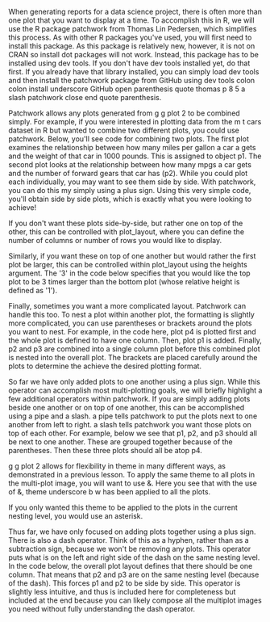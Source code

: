 When generating reports for a data science project, there is often more than one plot that you want to display at a time. To accomplish this in R, we will use the R package patchwork from Thomas Lin Pedersen, which simplifies this process. As with other R packages you've used, you will first need to install this package. As this package is relatively new, however, it is not on CRAN so install dot packages will not work. Instead, this package has to be installed using dev tools. If you don't have dev tools installed yet, do that first. If you already have that library installed, you can simply load dev tools and then install the patchwork package from GitHub using dev tools colon colon install underscore GitHub open parenthesis quote thomas p 8 5 a slash patchwork close end quote parenthesis.

Patchwork allows any plots generated from g g plot 2 to be combined simply. For example, if you were interested in plotting data from the m t cars dataset in R but wanted to combine two different plots, you could use patchwork. Below, you'll see code for combining two plots. The first plot examines the relationship between how many miles per gallon a car a gets and the weight of that car in 1000 pounds. This is assigned to object p1. The second plot looks at the relationship between how many mpgs a car gets and the number of forward gears that car has (p2). While you could plot each individually, you may want to see them side by side. With patchwork, you can do this my simply using a plus sign. Using this very simple code, you'll obtain side by side plots, which is exactly what you were looking to achieve! 

If you don't want these plots side-by-side, but rather one on top of the other, this can be controlled with plot_layout, where you can define the number of columns or number of rows you would like to display.

Similarly, if you want these on top of one another but would rather the first plot be larger, this can be controlled within plot_layout using the heights argument. The '3' in the code below specifies that you would like the top plot to be 3 times larger than the bottom plot (whose relative height is defined as '1').

Finally, sometimes you want a more complicated layout. Patchwork can handle this too. To nest a plot within another plot, the formatting is slightly more complicated, you can use parentheses or brackets around the plots you want to nest. For example, in the code here, plot p4 is plotted first and the whole plot is defined to have one column. Then, plot p1 is added. Finally, p2 and p3 are combined into a single column plot before this combined plot is nested into the overall plot. The brackets are placed carefully around the plots to determine the achieve the desired plotting format.

So far we have only added plots to one another using a plus sign. While this operator can accomplish most multi-plotting goals, we will briefly highlight a few additional operators within patchwork. If you are simply adding plots beside one another or on top of one another, this can be accomplished using a pipe and a slash. a pipe tells patchwork to put the plots next to one another from left to right. a slash tells patchwork you want those plots on top of each other. For example, below we see that p1, p2, and p3 should all be next to one another. These are grouped together because of the parentheses. Then these three plots should all be atop p4.

g g plot 2 allows for flexibility in theme in many different ways, as demonstrated in a previous lesson. To apply the same theme to all plots in the multi-plot image, you will want to use &. Here you see that with the use of &, theme underscore b w has been applied to all the plots.

If you only wanted this theme to be applied to the plots in the current nesting level, you would use an asterisk.

Thus far, we have only focused on adding plots together using a plus sign. There is also a dash operator. Think of this as a hyphen, rather than as a subtraction sign, because we won't be removing any plots. This operator puts what is on the left and right side of the dash on the same nesting level. In the code below, the overall plot layout defines that there should be one column. That means that p2 and p3 are on the same nesting level (because of the dash). This forces p1 and p2 to be side by side. This operator is slightly less intuitive, and thus is included here for completeness but included at the end because you can likely compose all the multiplot images you need without fully understanding the dash operator.